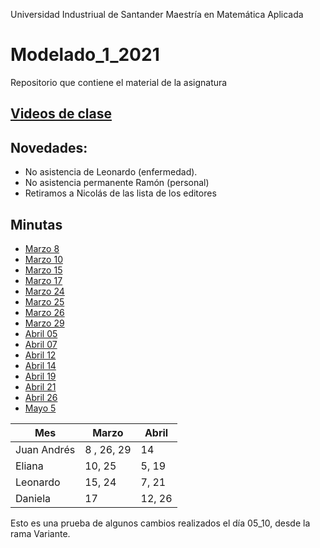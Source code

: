 Universidad Industriual de Santander
Maestría en Matemática Aplicada

# Modelado\_1_2021

Repositorio que contiene el material de la asignatura


## [Videos de clase](https://drive.google.com/drive/folders/1fIgm-Z1lr8rRgyufmapgvj6V9Nx8j5Un?usp=sharing)

## Novedades:
* No asistencia de Leonardo (enfermedad).
* No asistencia permanente Ramón (personal)
* Retiramos a Nicolás de las lista de los editores


## Minutas

* [Marzo 8](https://github.com/juan-pineda/Modelado_1_2021/blob/main/Minutas/03_08_Juan.md)
* [Marzo 10](https://github.com/juan-pineda/Modelado_1_2021/blob/main/Minutas/03_10_Eliana.md)
* [Marzo 15](https://github.com/juan-pineda/Modelado_1_2021/blob/main/Minutas/03_15_LEO.md)
* [Marzo 17](https://github.com/juan-pineda/Modelado_1_2021/blob/main/Minutas/03_17_Daniela.md)
* [Marzo 24](https://github.com/juan-pineda/Modelado_1_2021/blob/main/Minutas/03_24_NICOLAS.md)
* [Marzo 25](https://github.com/juan-pineda/Modelado_1_2021/blob/main/Minutas/03_25_Ramon.md)
* [Marzo 26](https://github.com/juan-pineda/Modelado_1_2021/blob/main/Minutas/03_26_Juan.md)
* [Marzo 29](https://github.com/juan-pineda/Modelado_1_2021/blob/main/Minutas/03_29_Juan.md)
* [Abril 05](https://github.com/juan-pineda/Modelado_1_2021/blob/main/Minutas/04_05_Eliana.md)
* [Abril 07](https://github.com/juan-pineda/Modelado_1_2021/blob/main/Minutas/04_07_LEO.md)
* [Abril 12](https://github.com/juan-pineda/Modelado_1_2021/blob/main/Minutas/04_12_Daniela.md)
* [Abril 14](https://github.com/juan-pineda/Modelado_1_2021/blob/main/Minutas/04_14_Juan.md)
* [Abril 19](https://github.com/juan-pineda/Modelado_1_2021/blob/main/Minutas/04_19_Eliana.md)
* [Abril 21](https://github.com/juan-pineda/Modelado_1_2021/blob/main/Minutas/04_21_LEO.md)
* [Abril 26](https://github.com/juan-pineda/Modelado_1_2021/blob/main/Minutas/04_26_Daniela.md)
* [Mayo 5](https://github.com/juan-pineda/Modelado_1_2021/blob/main/Minutas/05_05_Juan.md)



| Mes         | Marzo          | Abril           |
| ------------| ---------------| --------------- |
| Juan Andrés | 8 , 26, 29     | 14              |
| Eliana      | 10, 25         | 5, 19           |
| Leonardo    | 15, 24         | 7, 21           |
| Daniela     | 17             | 12, 26          |

Esto es una prueba de algunos cambios realizados el día 05_10, desde la rama Variante.


